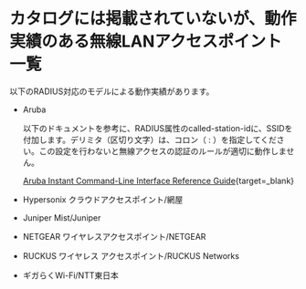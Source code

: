 # カタログには掲載されていないが、動作実績のある無線LANアクセスポイント一覧
以下のRADIUS対応のモデルによる動作実績があります。

* Aruba

    以下のドキュメントを参考に、RADIUS属性のcalled-station-idに、SSIDを付加します。デリミタ（区切り文字）は、コロン（ : ）を指定してください。この設定を行わないと無線アクセスの認証のルールが適切に動作しません。

    [Aruba Instant Command-Line Interface Reference Guide](https://arubanetworking.hpe.com/techdocs/CLI-Bank/Content/instant/wlan-ssid-prof.htm){target=_blank}

* Hypersonix クラウドアクセスポイント/網屋
* Juniper Mist/Juniper
* NETGEAR ワイヤレスアクセスポイント/NETGEAR
* RUCKUS ワイヤレス アクセスポイント/RUCKUS Networks
* ギガらくWi-Fi/NTT東日本